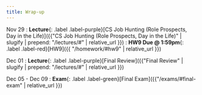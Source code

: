 ```yaml
---
title: Wrap-up
---
```


Nov 29
: **Lecture**{: .label .label-purple}[CS Job Hunting (Role Prospects, Day in the Life)]({{"CS Job Hunting (Role Prospects, Day in the Life)" | slugify | prepend: "/lectures/#" | relative_url }})
: **HW9 Due @ 1:59pm**{: .label .label-red}[HW9]({{ "/homework/#hw9" | relative_url }})


Dec 01
: **Lecture**{: .label .label-purple}[Final Review]({{"Final Review" | slugify | prepend: "/lectures/#" | relative_url }})

Dec 05 - Dec 09
: **Exam**{: .label .label-green}[Final Exam]({{"/exams/#final-exam" | relative_url }})
